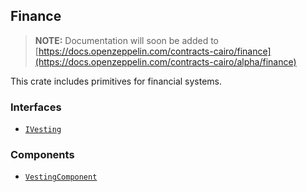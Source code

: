 ## Finance

> **NOTE:** Documentation will soon be added to [https://docs.openzeppelin.com/contracts-cairo/finance](https://docs.openzeppelin.com/contracts-cairo/alpha/finance)

This crate includes primitives for financial systems.

### Interfaces

- [`IVesting`](https://docs.openzeppelin.com/contracts-cairo/alpha/api/finance#IVesting)

### Components

- [`VestingComponent`](https://docs.openzeppelin.com/contracts-cairo/alpha/api/finance#VestingComponent)
